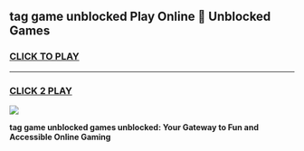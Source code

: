 
## tag game unblocked Play Online 👋 Unblocked Games
<h3>
<a href="https://premium.freeplayer.one?title=tag_game_unblocked&ref=19F">CLICK TO PLAY</a></h3>
<hr>

<h3>
<a href="https://premium.freeplayer.one?title=tag_game_unblocked&ref=19F">CLICK 2 PLAY</a>
  
</h3>

<a href="https://premium.freeplayer.one?title=tag_game_unblocked&ref=19F"><img src="https://clearcache.store/games.png"></a>


**tag game unblocked games unblocked: Your Gateway to Fun and Accessible Online Gaming**
